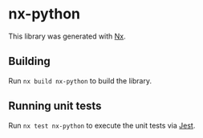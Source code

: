# nx-python

This library was generated with [Nx](https://nx.dev).

## Building

Run `nx build nx-python` to build the library.

## Running unit tests

Run `nx test nx-python` to execute the unit tests via [Jest](https://jestjs.io).
